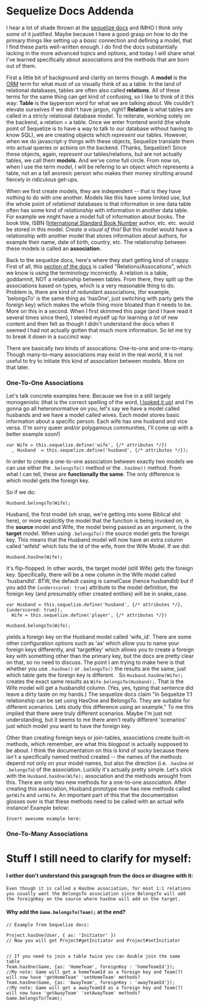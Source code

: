 Sequelize Docs Addenda
======================

I hear a lot of shade thrown at the [sequelize docs](http://docs.sequelizejs.com/en/v3/) and IMHO I think only *some* of it justified.   Maybe because I have a good grasp on how to do the primary things like setting up a *basic* connection and defining a model, that I find these parts well-written enough. I do find the docs substantially lacking in the more advanced topics and options, and today I will share what I've learned specifically about associations and the methods that are born out of them.

First a little bit of background and clarity on terms though.  A **model** is the [ORM](https://en.wikipedia.org/wiki/Object-relational_mapping "ORM Wikipedia") term for what must of us visually think of as a table.  In the land of relational databases, tables are often also called **relations**.  All of these terms for the same thing can get kind of confusing, so I like to think of it this way: **Table** is the layperson word for what we are talking about.  We couldn't elevate ourselves if we didn't have jargon, right? **Relation** is what tables are called in a stricly relational database model. To reiterate, working solely on the backend, a relation = a table.  Once we enter frontend world (the whole point of Sequelize is to have a way to talk to our database without having to know SQL), we are creating objects which *represent* our tables.  However, when we do javascript-y things with these objects, Sequelize translate them into actual queries or actions on the backend. (Thanks, Sequelize!) Since these objects, again, *represent* our tables/relations, but are not actually tables, we call them **models**.  And we've come full circle.  From now on, when I use the term model, I will be refering to an object which represents a table, not an a tall anorexic person who makes their money strutting around fiercely in ridiculous get-ups.

When we first create models, they are independent -- that is they have nothing to do with one another.  Models like this have some limited use, but the whole point of *relational* databases is that information in one data table often has some kind of *relationship* with information in another data table.  For example we might have a model full of information about books.  The book title, ISBN ([International Standard Book Number](https://en.wikipedia.org/wiki/International_Standard_Book_Number "ISBN Wikipedia") author, etc. etc. would be stored in this model. *Create a visual of this!* But this model would have a relationship with another model that stores information about authors, for example their name, date of birth, country, etc.  The relationship between these models is called an **association**.

Back to the sequelize docs, here's where they start getting kind of crappy.  First of all, this [section of the docs](http://docs.sequelizejs.com/en/v3/docs/associations/) is called "Relations/Assocations", which we know is using the terminology incorrectly.  A relation is a table, goddamnit, NOT a relationship between tables.  From there, they split up the associations based on types, which is a very reasonable thing to do.  Problem is, there are kind of redundant associations, (for example, 'belongsTo' is the same thing as 'hasOne', just switching with party gets the foreign key) which makes the whole thing more bloated than it needs to be.  More on this in a second.  When I first skimmed this page (and I have read it several times since then), I steeled myself up for learning *a lot* of new content and then felt as though I didn't understand the docs when it seemed I had not actually gotten that much more information.  So let me try to break it down in a succinct way:

There are basically *two* kinds of assocations:  One-to-one and one-to-many.  Though many-to-many associations may exist in the real world, it is not useful to try to initiate this kind of association between models.  More on that later.  


### One-To-One Associations

Let's talk concrete examples here.  Because we live in a still largely monogenistic (that is the correct spelling of the word, [I looked it up](http://www.dictionary.com/browse/monoganistic?s=t)) and I'm gonna go all heteronormative on you, let's say we have a model called husbands and we have a model called wives.  Each model stores basic information about a specific person. Each wife has one husband and vice versa. (I'm sorry queer and/or polygamous communities, I'll come up with a better example soon!)

```
var Wife = this.sequelize.define('wife', {/* attributes */})
  , Husband  = this.sequelize.define('husband', {/* attributes */});
```

In order to create a one-to-one association between exactly two models we can use either the `.belongsTo()` method or the `.hasOne()` method.  From what I can tell, these are **functionally the same**.  The only difference is which model gets the foreign key.

So if we do:

```
Husband.belongsTo(Wife);
```

Husband, the first model (oh snap, we're getting into some Biblical shit here), or more explicitly the model that the function is being invoked on, is the **source** model and Wife, the model being passed as an argument, is the **target** model. When using  `.belongsTo()` the source model gets the foreign key.  This means that the Husband model will now have an extra column called 'wifeId' which lists the id of the wife, from the Wife Model.  If we did:

```
Husband.hasOne(Wife);
```
it's flip-flopped.  In other words, the target model (still Wife) gets the foreign key.  Specifically, there will be a new column in the Wife model called 'husbandId'.  BTW, the default casing is camelCase (hence husbandId) but if you add the `{underscored: true}` attribute to the model definition, the foreign key (and presumably other created entities) will be in snake_case.

```
var Husband = this.sequelize.define('husband', {/* attributes */}, {underscored: true}),
  Wife = this.sequelize.define('player', {/* attributes */})
  
Husband.belongsTo(Wife);
```
yields a foreign key on the Husband model called 'wife_id'.  There are some other configuration options such as 'as' which allow you to name your foreign keys differently, and 'targetKey' which allows you to create a foreign key with something other than the primary key, but the docs are pretty clear on that, so no need to discuss.  The point I am trying to make here is that whether you use `.hasOne()` or `.belongsTo()` the results are the same, just which table gets the foreign key is different.   So `Husband.hasOne(Wife);` creates the exact same results as `Wife.belongsTo(Husband);`.  That is the Wife model will get a husbandId column.  (Yes, yes, typing that sentence did leave a dirty taste on my hands.) The sequelize docs claim "In Sequelize 1:1 relationship can be set using HasOne and BelongsTo. They are suitable for different scenarios. Lets study this difference using an example." To me this implied that there were truly different scenarios.  Maybe I'm just not understanding, but it seems to me there aren't really different 'scenarios' just which model you want to have the foreign key.

Other than creating foreign keys or join-tables, associations create built-in methods, which remember, are what this blogpost is actually supposed to be about.  I think the documentation on this is kind of sucky because there isn't a specifically named method created -- the names of the methods depend not only on your model names, but also the direction (i.e. `.hasOne` or `.belongsTo`) of the association.  Luckily it's actually pretty simple.  Let's stick with the `Husband.hasOne(Wife);` association and the methods wrought from this.  There are only two new methods for a one-to-one association.  After creating this association, Husband.prototype now has new methods called `getWife` and `setWife`. An important part of this that the documentation glosses over is that these methods need to be called with an actual wife instance! Example below:

```
Insert awesome example here:
```
### One-To-Many Associations





Stuff I still need to clarify for myself:
=========================================

#### I either don't understand this paragraph from the docs or disagree with it: 

```
Even though it is called a HasOne association, for most 1:1 relations you usually want the BelongsTo association since BelongsTo will add the foreignKey on the source where hasOne will add on the target. 
```

#### Why add the `Game.belongsTo(Team);` at the end?
```
// Example from Sequelize docs:

Project.hasOne(User, { as: 'Initiator' })
// Now you will get Project#getInitiator and Project#setInitiator


// If you need to join a table twice you can double join the same table
Team.hasOne(Game, {as: 'HomeTeam', foreignKey : 'homeTeamId'});  
//My note: Game will get a homeTeamId as a foreign key and Team(?) will now have 'getHomeTeam' 'setHomeTeam' methods?
Team.hasOne(Game, {as: 'AwayTeam', foreignKey : 'awayTeamId'});   
//My note: Game will get a awayTeamId as a foreign key and Team(?) will now have 'getAwayTeam' 'setAwayTeam' methods?
Game.belongsTo(Team);

```









